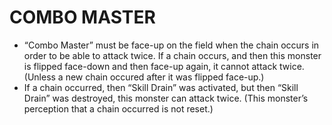 # COMBO MASTER

*   “Combo Master” must be face-up on the field when the chain occurs in order to be able to attack twice. If a chain occurs, and then this monster is flipped face-down and then face-up again, it cannot attack twice. (Unless a new chain occured after it was flipped face-up.)
*   If a chain occurred, then “Skill Drain” was activated, but then “Skill Drain” was destroyed, this monster can attack twice. (This monster’s perception that a chain occurred is not reset.)
